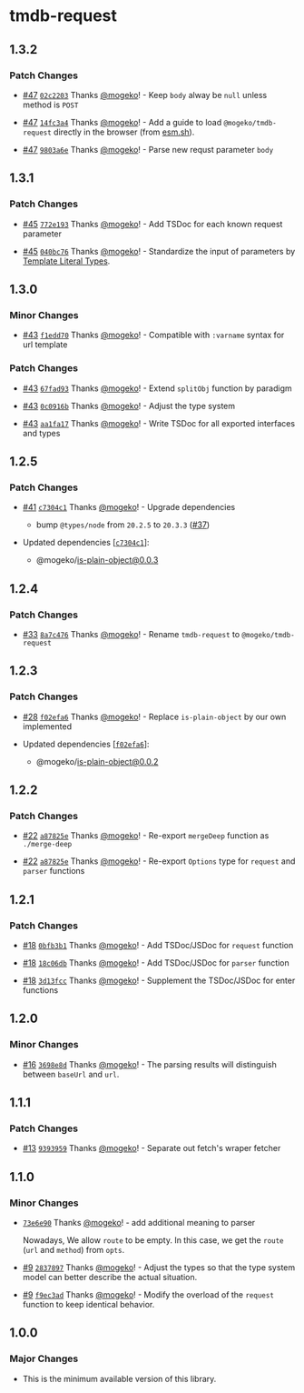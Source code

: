 # tmdb-request

## 1.3.2

### Patch Changes

- [#47](https://github.com/mogeko/movisea/pull/47) [`02c2203`](https://github.com/mogeko/movisea/commit/02c22031e9f0fd9d286abfc51c6f125eb6914090) Thanks [@mogeko](https://github.com/mogeko)! - Keep `body` alway be `null` unless method is `POST`

- [#47](https://github.com/mogeko/movisea/pull/47) [`14fc3a4`](https://github.com/mogeko/movisea/commit/14fc3a4829d4602b5935ced24ea13c3e451f4c04) Thanks [@mogeko](https://github.com/mogeko)! - Add a guide to load `@mogeko/tmdb-request` directly in the browser (from [esm.sh](https://esm.sh)).

- [#47](https://github.com/mogeko/movisea/pull/47) [`9803a6e`](https://github.com/mogeko/movisea/commit/9803a6e53cc802d2bb0ca43ffd3ec657eabeca8d) Thanks [@mogeko](https://github.com/mogeko)! - Parse new requst parameter `body`

## 1.3.1

### Patch Changes

- [#45](https://github.com/mogeko/movisea/pull/45) [`772e193`](https://github.com/mogeko/movisea/commit/772e193647ab4f1aeb405e6be250de1b197914cf) Thanks [@mogeko](https://github.com/mogeko)! - Add TSDoc for each known request parameter

- [#45](https://github.com/mogeko/movisea/pull/45) [`040bc76`](https://github.com/mogeko/movisea/commit/040bc768e8934c4e0bbb955c3e12340b2da41784) Thanks [@mogeko](https://github.com/mogeko)! - Standardize the input of parameters by [Template Literal Types](https://www.typescriptlang.org/docs/handbook/2/template-literal-types.html).

## 1.3.0

### Minor Changes

- [#43](https://github.com/mogeko/movisea/pull/43) [`f1edd70`](https://github.com/mogeko/movisea/commit/f1edd705fa368d3d5dbc5f4cfbbff93c4c972abd) Thanks [@mogeko](https://github.com/mogeko)! - Compatible with `:varname` syntax for url template

### Patch Changes

- [#43](https://github.com/mogeko/movisea/pull/43) [`67fad93`](https://github.com/mogeko/movisea/commit/67fad93720aa6d4716eaa5a312c11823152dec78) Thanks [@mogeko](https://github.com/mogeko)! - Extend `splitObj` function by paradigm

- [#43](https://github.com/mogeko/movisea/pull/43) [`0c0916b`](https://github.com/mogeko/movisea/commit/0c0916bce1db46eee04f0dc5802fcb280294beb5) Thanks [@mogeko](https://github.com/mogeko)! - Adjust the type system

- [#43](https://github.com/mogeko/movisea/pull/43) [`aa1fa17`](https://github.com/mogeko/movisea/commit/aa1fa176ffb4a14513b9b6dd1809e89f0b4d81b6) Thanks [@mogeko](https://github.com/mogeko)! - Write TSDoc for all exported interfaces and types

## 1.2.5

### Patch Changes

- [#41](https://github.com/mogeko/movisea/pull/41) [`c7304c1`](https://github.com/mogeko/movisea/commit/c7304c10629a443c00465c41e1d32ca1c4de9774) Thanks [@mogeko](https://github.com/mogeko)! - Upgrade dependencies

  - bump `@types/node` from `20.2.5` to `20.3.3` ([#37](https://github.com/mogeko/movisea/pull/37))

- Updated dependencies [[`c7304c1`](https://github.com/mogeko/movisea/commit/c7304c10629a443c00465c41e1d32ca1c4de9774)]:
  - @mogeko/is-plain-object@0.0.3

## 1.2.4

### Patch Changes

- [#33](https://github.com/mogeko/movisea/pull/33) [`8a7c476`](https://github.com/mogeko/movisea/commit/8a7c4767fc817e495792e1ce99fbc12e6f4722b5) Thanks [@mogeko](https://github.com/mogeko)! - Rename `tmdb-request` to `@mogeko/tmdb-request`

## 1.2.3

### Patch Changes

- [#28](https://github.com/mogeko/movisea/pull/28) [`f02efa6`](https://github.com/mogeko/movisea/commit/f02efa69403ef02284b49ff0e0e7b050a9b4c99c) Thanks [@mogeko](https://github.com/mogeko)! - Replace `is-plain-object` by our own implemented

- Updated dependencies [[`f02efa6`](https://github.com/mogeko/movisea/commit/f02efa69403ef02284b49ff0e0e7b050a9b4c99c)]:
  - @mogeko/is-plain-object@0.0.2

## 1.2.2

### Patch Changes

- [#22](https://github.com/mogeko/movisea/pull/22) [`a87825e`](https://github.com/mogeko/movisea/commit/a87825e9ee8de8e817d21ac09c6b23612c07c48c) Thanks [@mogeko](https://github.com/mogeko)! - Re-export `mergeDeep` function as `./merge-deep`

- [#22](https://github.com/mogeko/movisea/pull/22) [`a87825e`](https://github.com/mogeko/movisea/commit/a87825e9ee8de8e817d21ac09c6b23612c07c48c) Thanks [@mogeko](https://github.com/mogeko)! - Re-export `Options` type for `request` and `parser` functions

## 1.2.1

### Patch Changes

- [#18](https://github.com/mogeko/movisea/pull/18) [`0bfb3b1`](https://github.com/mogeko/movisea/commit/0bfb3b19ee76fcc89d33d9e200be815e50f60848) Thanks [@mogeko](https://github.com/mogeko)! - Add TSDoc/JSDoc for `request` function

- [#18](https://github.com/mogeko/movisea/pull/18) [`18c06db`](https://github.com/mogeko/movisea/commit/18c06db12b40056c4f287046e89a2117b704f6e8) Thanks [@mogeko](https://github.com/mogeko)! - Add TSDoc/JSDoc for `parser` function

- [#18](https://github.com/mogeko/movisea/pull/18) [`3d13fcc`](https://github.com/mogeko/movisea/commit/3d13fcc1b9456b45aba9026fc7621caae711182d) Thanks [@mogeko](https://github.com/mogeko)! - Supplement the TSDoc/JSDoc for enter functions

## 1.2.0

### Minor Changes

- [#16](https://github.com/mogeko/movisea/pull/16) [`3698e8d`](https://github.com/mogeko/movisea/commit/3698e8dfcb77f465519b84287ca95c464106d048) Thanks [@mogeko](https://github.com/mogeko)! - The parsing results will distinguish between `baseUrl` and `url`.

## 1.1.1

### Patch Changes

- [#13](https://github.com/mogeko/movisea/pull/13) [`9393959`](https://github.com/mogeko/movisea/commit/9393959f8e7fcba6fc3c9d5d23713655863d9bbd) Thanks [@mogeko](https://github.com/mogeko)! - Separate out fetch's wraper fetcher

## 1.1.0

### Minor Changes

- [`73e6e90`](https://github.com/mogeko/movisea/commit/73e6e9075ee8bd28bf10bfbd255cf7d43c56e0ca) Thanks [@mogeko](https://github.com/mogeko)! - add additional meaning to parser

  Nowadays, We allow `route` to be empty. In this case, we get the `route` (`url` and `method`) from `opts`.

- [#9](https://github.com/mogeko/movisea/pull/9) [`2837897`](https://github.com/mogeko/movisea/commit/2837897af7d5c3b3396601ec1534f7ee86333215) Thanks [@mogeko](https://github.com/mogeko)! - Adjust the types so that the type system model can better describe the actual situation.

- [#9](https://github.com/mogeko/movisea/pull/9) [`f9ec3ad`](https://github.com/mogeko/movisea/commit/f9ec3adb187a7642a85db9a28c4ffe0284bbd7d6) Thanks [@mogeko](https://github.com/mogeko)! - Modify the overload of the `request` function to keep identical behavior.

## 1.0.0

### Major Changes

- This is the minimum available version of this library.
